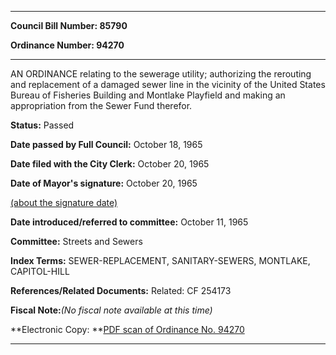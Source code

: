 

********

**Council Bill Number: 85790**
   
**Ordinance Number: 94270**
********

 AN ORDINANCE relating to the sewerage utility; authorizing the rerouting and replacement of a damaged sewer line in the vicinity of the United States Bureau of Fisheries Building and Montlake Playfield and making an appropriation from the Sewer Fund therefor.

**Status:** Passed
   
**Date passed by Full Council:** October 18, 1965
   
**Date filed with the City Clerk:** October 20, 1965
   
**Date of Mayor's signature:** October 20, 1965
   
[(about the signature date)](/~public/approvaldate.htm)
   
   
   
**Date introduced/referred to committee:** October 11, 1965
   
**Committee:** Streets and Sewers
   
   
**Index Terms:** SEWER-REPLACEMENT, SANITARY-SEWERS, MONTLAKE, CAPITOL-HILL

**References/Related Documents:** Related: CF 254173

**Fiscal Note:**_(No fiscal note available at this time)_

**Electronic Copy: **[PDF scan of Ordinance No. 94270](/~archives/Ordinances/Ord_94270.pdf)

********

